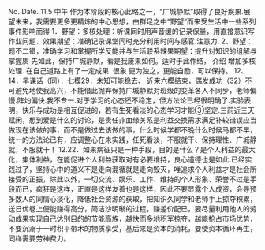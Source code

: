 No.
Date.
11.5 中午
作为本阶段的核心此略之一，“广城静默”取得了良好疾果.展望未来，我需要更多更精炼的中心思想，由群足之中“野望”而来受生活中一些系列事件影响而得
1．野望：多核处理：听课同时用声音缓的记录保量，用直接意识写作业问题．效果期望：准确记录课堂同时充分利用时间与感官.注意力.
2、野望：题不二错，准确学习和掌握所学反能并与生活联系辣果期望：提升对知识的组解与掌握质
先如此，保持广城静默，看是我废果如何。适时于此作结，
介绍
增加多核处理.
在自己道路上有了一定成果.
很象
更为独之，更能自励，可以保持。
12、14．早课话（同）．七模29．未知可能稳去、
近来六模结束，偶发成功（32）不可避免地使我高兴，不能借此抛弃保持广城静默对班级的变革各人不同步，老师偏慢.阵灼偏快.我不专一.对于学习的心态还不稳定，但方法论已经很明确了.实验表明，快乐与成功是相互促进的，若有生死看淡的心态学习才能③坚定.三前近三天赋闲，想到爱是什么的讨论，是责任非血缘关系是利益交换需求满足补较错误应当做现在该做的事，而不是做过去该做的事，什么时候学都不晚什么时候马都不早，统一的方法论已有，应调整心在未实践，任死看淡，不服就干、保持理性、广城静就，不服就干！
12.22．如果病征只是一种手段，目的是什么？是个人利益的最大化，集体利益，在能促进个人利益获取对有必要维持，良心道德也是如此.已经实践过了，坚持心中的道义不是走向混循就是走向毁灭，唯追求个人利益才是社会所接受的正振，除此以外，一切交流、娱乐、工作、维持的个人形象、荣誉不过是手段而已，疯狂是这样，正直是这样友善也是这样，因此不要显露个人成资，会导预多数人的同情心淡化，降低社会资源的获取，把知识久同学和老师手上掠夺积累，送日优卷上便能赚得高分，简洁沙明晰的过程，赚差价配已，要尽量利用他人的劳动成果实现自己达别目的的节能高族，越快而多地积军掠夺，越能抢占市场优势，不要沉溺于一时积平带术的物质享受，基后来是资本的消耗，要使资本循环再生，同样需要劳神费力。
